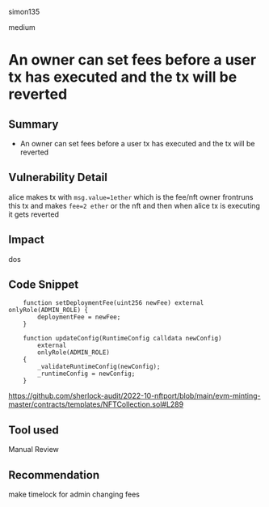 simon135

medium

# An owner can set fees before a user tx has executed and the tx will be reverted

## Summary
* An owner can set fees before a user tx has executed and the tx will be reverted 
## Vulnerability Detail
alice makes tx with `msg.value=1ether` which is the fee/nft
owner frontruns this tx and makes `fee=2 ether` or the nft and then when alice tx is executing it gets reverted 
## Impact
dos 

## Code Snippet
```solidity
    function setDeploymentFee(uint256 newFee) external onlyRole(ADMIN_ROLE) {
        deploymentFee = newFee;
    }
```
```solidity 
    function updateConfig(RuntimeConfig calldata newConfig)
        external
        onlyRole(ADMIN_ROLE)
    {
        _validateRuntimeConfig(newConfig);
        _runtimeConfig = newConfig;
    }

```
https://github.com/sherlock-audit/2022-10-nftport/blob/main/evm-minting-master/contracts/templates/NFTCollection.sol#L289
## Tool used

Manual Review

## Recommendation
make timelock for admin changing fees
